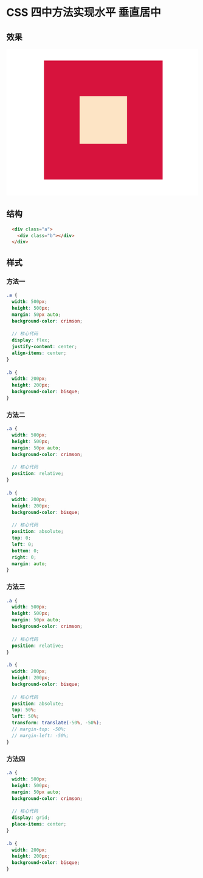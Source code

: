 # CSS 四中方法实现水平 垂直居中

## 效果

![image-20230908155112142](image/image-20230908155112142.png)



## 结构

```html
  <div class="a">
    <div class="b"></div>
  </div>
```



## 样式

### 方法一

```scss
.a {
  width: 500px;
  height: 500px;
  margin: 50px auto;
  background-color: crimson;

  // 核心代码
  display: flex;
  justify-content: center;
  align-items: center;
}

.b {
  width: 200px;
  height: 200px;
  background-color: bisque;
}
```



### 方法二

```scss
.a {
  width: 500px;
  height: 500px;
  margin: 50px auto;
  background-color: crimson;

  // 核心代码
  position: relative;
}

.b {
  width: 200px;
  height: 200px;
  background-color: bisque;

  // 核心代码
  position: absolute;
  top: 0;
  left: 0;
  bottom: 0;
  right: 0;
  margin: auto;
}
```



### 方法三

```scss
.a {
  width: 500px;
  height: 500px;
  margin: 50px auto;
  background-color: crimson;

  // 核心代码
  position: relative;
}

.b {
  width: 200px;
  height: 200px;
  background-color: bisque;

  // 核心代码
  position: absolute;
  top: 50%;
  left: 50%;
  transform: translate(-50%, -50%);
  // margin-top: -50%;
  // margin-left: -50%;
}
```



### 方法四

```scss
.a {
  width: 500px;
  height: 500px;
  margin: 50px auto;
  background-color: crimson;

  // 核心代码
  display: grid;
  place-items: center;
}

.b {
  width: 200px;
  height: 200px;
  background-color: bisque;
}
```

